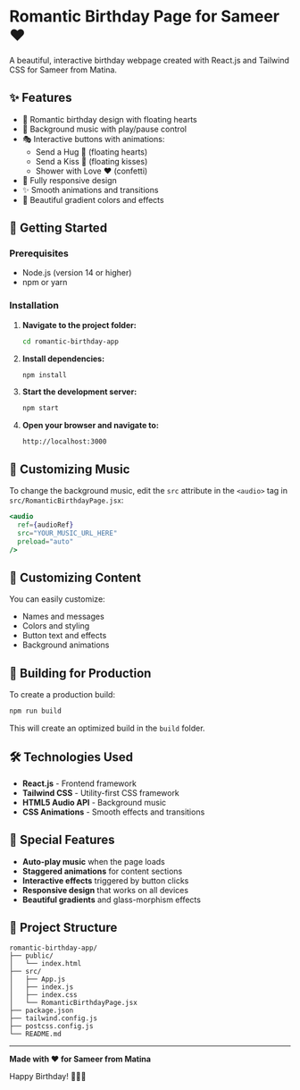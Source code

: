 # Romantic Birthday Page for Sameer ❤️

A beautiful, interactive birthday webpage created with React.js and Tailwind CSS for Sameer from Matina.

## ✨ Features

- 🎂 Romantic birthday design with floating hearts
- 🎵 Background music with play/pause control
- 🎭 Interactive buttons with animations:
  - Send a Hug 🤗 (floating hearts)
  - Send a Kiss 💋 (floating kisses)
  - Shower with Love ❤️ (confetti)
- 📱 Fully responsive design
- ✨ Smooth animations and transitions
- 🎨 Beautiful gradient colors and effects

## 🚀 Getting Started

### Prerequisites
- Node.js (version 14 or higher)
- npm or yarn

### Installation

1. **Navigate to the project folder:**
   ```bash
   cd romantic-birthday-app
   ```

2. **Install dependencies:**
   ```bash
   npm install
   ```

3. **Start the development server:**
   ```bash
   npm start
   ```

4. **Open your browser and navigate to:**
   ```
   http://localhost:3000
   ```

## 🎵 Customizing Music

To change the background music, edit the `src` attribute in the `<audio>` tag in `src/RomanticBirthdayPage.jsx`:

```jsx
<audio
  ref={audioRef}
  src="YOUR_MUSIC_URL_HERE"
  preload="auto"
/>
```

## 🎨 Customizing Content

You can easily customize:
- Names and messages
- Colors and styling
- Button text and effects
- Background animations

## 📱 Building for Production

To create a production build:

```bash
npm run build
```

This will create an optimized build in the `build` folder.

## 🛠️ Technologies Used

- **React.js** - Frontend framework
- **Tailwind CSS** - Utility-first CSS framework
- **HTML5 Audio API** - Background music
- **CSS Animations** - Smooth effects and transitions

## 💝 Special Features

- **Auto-play music** when the page loads
- **Staggered animations** for content sections
- **Interactive effects** triggered by button clicks
- **Responsive design** that works on all devices
- **Beautiful gradients** and glass-morphism effects

## 📁 Project Structure

```
romantic-birthday-app/
├── public/
│   └── index.html
├── src/
│   ├── App.js
│   ├── index.js
│   ├── index.css
│   └── RomanticBirthdayPage.jsx
├── package.json
├── tailwind.config.js
├── postcss.config.js
└── README.md
```

---

**Made with ❤️ for Sameer from Matina**

Happy Birthday! 🎉🎂✨
